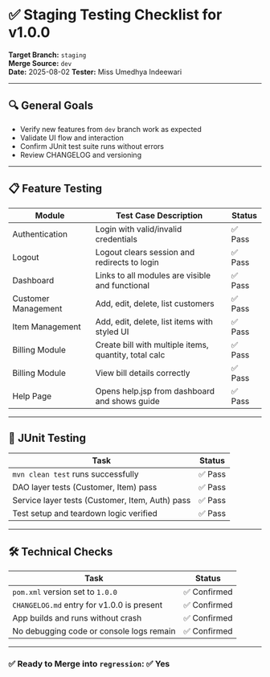 # ✅ Staging Testing Checklist for v1.0.0

**Target Branch:** `staging`  
**Merge Source:** `dev`  
**Date:** 2025-08-02 
**Tester:** Miss Umedhya Indeewari

---

## 🔍 General Goals

- Verify new features from `dev` branch work as expected
- Validate UI flow and interaction
- Confirm JUnit test suite runs without errors
- Review CHANGELOG and versioning

---

## 📋 Feature Testing

| Module              | Test Case Description                                 | Status |
|---------------------|-------------------------------------------------------|--------|
| Authentication      | Login with valid/invalid credentials                  | ✅ Pass |
| Logout              | Logout clears session and redirects to login          | ✅ Pass |
| Dashboard           | Links to all modules are visible and functional       | ✅ Pass |
| Customer Management | Add, edit, delete, list customers                     | ✅ Pass |
| Item Management     | Add, edit, delete, list items with styled UI          | ✅ Pass |
| Billing Module      | Create bill with multiple items, quantity, total calc | ✅ Pass |
| Billing Module      | View bill details correctly                           | ✅ Pass |
| Help Page           | Opens help.jsp from dashboard and shows guide         | ✅ Pass |

---

## 🧪 JUnit Testing

| Task                                            | Status |
|-------------------------------------------------|--------|
| `mvn clean test` runs successfully              | ✅ Pass |
| DAO layer tests (Customer, Item) pass           | ✅ Pass |
| Service layer tests (Customer, Item, Auth) pass | ✅ Pass |
| Test setup and teardown logic verified          | ✅ Pass |

---

## 🛠 Technical Checks

| Task                                       | Status      |
|--------------------------------------------|-------------|
| `pom.xml` version set to `1.0.0`           | ✅ Confirmed |
| `CHANGELOG.md` entry for v1.0.0 is present | ✅ Confirmed |
| App builds and runs without crash          | ✅ Confirmed |
| No debugging code or console logs remain   | ✅ Confirmed |

---

### ✅ Ready to Merge into `regression`: ✅ Yes 